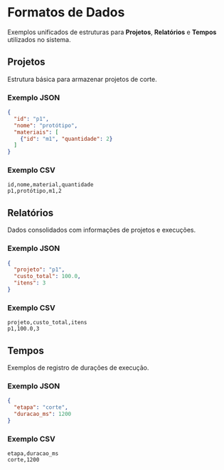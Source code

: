 # Formatos de Dados

Exemplos unificados de estruturas para **Projetos**, **Relatórios** e **Tempos** utilizados no sistema.

## Projetos
Estrutura básica para armazenar projetos de corte.

### Exemplo JSON
```json
{
  "id": "p1",
  "nome": "protótipo",
  "materiais": [
    {"id": "m1", "quantidade": 2}
  ]
}
```

### Exemplo CSV
```
id,nome,material,quantidade
p1,protótipo,m1,2
```

## Relatórios
Dados consolidados com informações de projetos e execuções.

### Exemplo JSON
```json
{
  "projeto": "p1",
  "custo_total": 100.0,
  "itens": 3
}
```

### Exemplo CSV
```
projeto,custo_total,itens
p1,100.0,3
```

## Tempos
Exemplos de registro de durações de execução.

### Exemplo JSON
```json
{
  "etapa": "corte",
  "duracao_ms": 1200
}
```

### Exemplo CSV
```
etapa,duracao_ms
corte,1200
```

